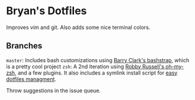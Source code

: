 # Bryan's Dotfiles

Improves vim and git. Also adds some nice terminal colors.

## Branches

`master`: Includes bash customizations using [Barry Clark's bashstrap](https://github.com/barryclark/bashstrap), which is a pretty cool project
`zsh`: A 2nd iteration using [Robby Russell's oh-my-zsh](https://github.com/robbyrussell/oh-my-zsh), and a few plugins. It also includes a symlink install script for [easy dotfiles managment](http://blog.smalleycreative.com/tutorials/using-git-and-github-to-manage-your-dotfiles/). 

Throw suggestions in the issue queue.
